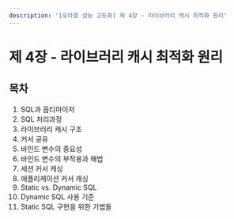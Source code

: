 ```yaml
---
description: '[오라클 성능 고도화] 제 4장 - 라이브러리 캐시 최적화 원리'
---
```


# 제 4장 - 라이브러리 캐시 최적화 원리

## 목차

1. SQL과 옵티마이저
2. SQL 처리과정
3. 라이브러리 캐시 구조
4. 커서 공유
5. 바인드 변수의 중요성
6. 바인드 변수의 부작용과 해법
7. 세션 커서 캐싱
8. 애플리케이션 커서 캐싱
9. Static vs. Dynamic SQL
10. Dynamic SQL 사용 기준
11. Static SQL 구현을 위한 기법들

##
